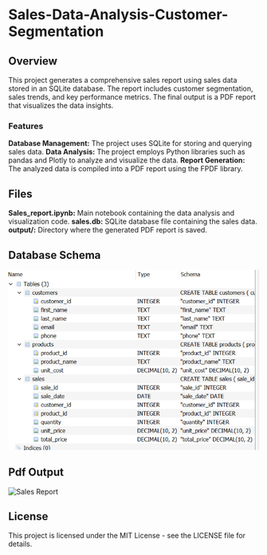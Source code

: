 # Sales-Data-Analysis-Customer-Segmentation
## Overview
This project generates a comprehensive sales report using sales data stored in an SQLite database. The report includes customer segmentation, sales trends, and key performance metrics. The final output is a PDF report that visualizes the data insights.

### Features
**Database Management:** The project uses SQLite for storing and querying sales data.
**Data Analysis:** The project employs Python libraries such as pandas and Plotly to analyze and visualize the data.
**Report Generation:** The analyzed data is compiled into a PDF report using the FPDF library.

## Files
**Sales_report.ipynb:** Main notebook containing the data analysis and visualization code.
**sales.db:** SQLite database file containing the sales data.
**output/:** Directory where the generated PDF report is saved.

## Database Schema
![Screenshot of Database](https://github.com/swarba015/Sales-Data-Analysis-Customer-Segmentation/blob/main/output/Screenshot%202024-08-03%20015245.png)

## Pdf Output
![Sales Report](https://github.com/swarba015/Sales-Data-Analysis-Customer-Segmentation/blob/main/output/sales_report_screenshot.png)


## License
This project is licensed under the MIT License - see the LICENSE file for details.
